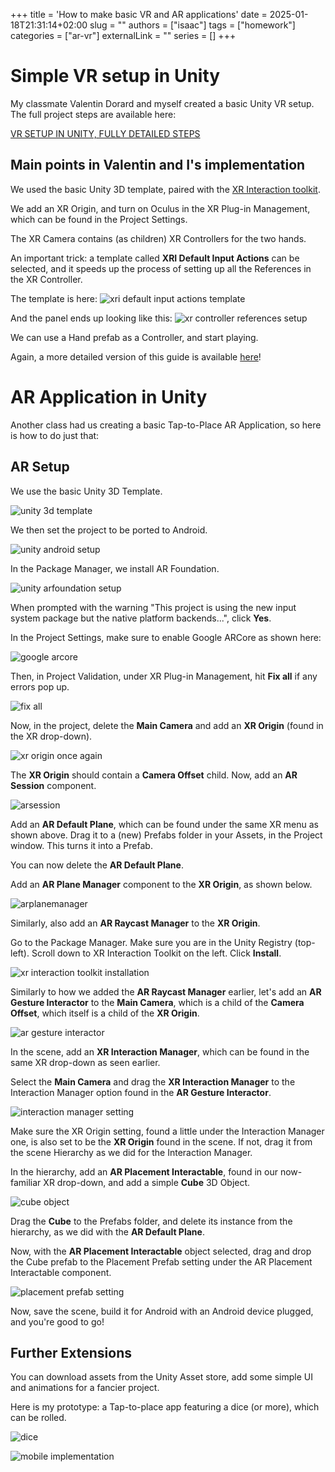 +++
title = 'How to make basic VR and AR applications'
date = 2025-01-18T21:31:14+02:00
slug = ""
authors = ["isaac"]
tags = ["homework"]
categories = ["ar-vr"]
externalLink = ""
series = []
+++

# Simple VR setup in Unity

My classmate Valentin Dorard and myself created a basic Unity VR setup. The full project steps are available here:

[VR SETUP IN UNITY, FULLY DETAILED STEPS](https://vdorard.github.io/work/vr_lab-feat-isaac-bes/)

## Main points in Valentin and I's implementation

We used the basic Unity 3D template, paired with the [XR Interaction toolkit](https://docs.unity3d.com/Packages/com.unity.xr.interaction.toolkit@3.0/manual/index.html).

We add an XR Origin, and turn on Oculus in the XR Plug-in Management, which can be found in the Project Settings.

The XR Camera contains (as children) XR Controllers for the two hands. 

An important trick: a template called **XRI Default Input Actions** can be selected, and it speeds up the process of setting up all the References in the XR Controller. 

The template is here:
![xri default input actions template](images/Xrcontroller.png)

And the panel ends up looking like this:
![xr controller references setup](images/XRIController.png)

We can use a Hand prefab as a Controller, and start playing.

Again, a more detailed version of this guide is available [here](https://vdorard.github.io/work/vr_lab-feat-isaac-bes/)!


# AR Application in Unity

Another class had us creating a basic Tap-to-Place AR Application, so here is how to do just that:

## AR Setup

We use the basic Unity 3D Template.

![unity 3d template](images/3DCore.png)

We then set the project to be ported to Android.

![unity android setup](images/Android.png)

In the Package Manager, we install AR Foundation.

![unity arfoundation setup](images/arfoundation.png)

When prompted with the warning "This project is using the new input system package but the native platform backends...", click **Yes**.

In the Project Settings, make sure to enable Google ARCore as shown here:

![google arcore](images/googlearcore.png)

Then, in Project Validation, under XR Plug-in Management, hit **Fix all** if any errors pop up.

![fix all](images/Fixall.png)

Now, in the project, delete the **Main Camera** and add an **XR Origin** (found in the XR drop-down).

![xr origin once again](images/xrorigin2.png)

The **XR Origin** should contain a **Camera Offset** child.
Now, add an **AR Session** component.

![arsession](images/arsession.png)

Add an **AR Default Plane**, which can be found under the same XR menu as shown above.
Drag it to a (new) Prefabs folder in your Assets, in the Project window. This turns it into a Prefab.

You can now delete the **AR Default Plane**.

Add an **AR Plane Manager** component to the **XR Origin**, as shown below.

![arplanemanager](images/arplanemanager.png)

Similarly, also add an **AR Raycast Manager** to the **XR Origin**.

Go to the Package Manager. Make sure you are in the Unity Registry (top-left). Scroll down to XR Interaction Toolkit on the left. Click **Install**.

![xr interaction toolkit installation](images/xrinteraction.png)

Similarly to how we added the **AR Raycast Manager** earlier, let's add an **AR Gesture Interactor** to the **Main Camera**, which is a child of the **Camera Offset**, which itself is a child of the **XR Origin**.

![ar gesture interactor](images/argesture.png)

In the scene, add an **XR Interaction Manager**, which can be found in the same XR drop-down as seen earlier.

Select the **Main Camera** and drag the **XR Interaction Manager** to the Interaction Manager option found in the **AR Gesture Interactor**.

![interaction manager setting](images/interactionmanage.png)

Make sure the XR Origin setting, found a little under the Interaction Manager one, is also set to be the **XR Origin** found in the scene. If not, drag it from the scene Hierarchy as we did for the Interaction Manager.

In the hierarchy, add an **AR Placement Interactable**, found in our now-familiar XR drop-down, and add a simple **Cube** 3D Object.

![cube object](images/cube.png)

Drag the **Cube** to the Prefabs folder, and delete its instance from the hierarchy, as we did with the **AR Default Plane**.

Now, with the **AR Placement Interactable** object selected, drag and drop the Cube prefab to the Placement Prefab setting under the AR Placement Interactable component. 

![placement prefab setting](images/placement.png)

Now, save the scene, build it for Android with an Android device plugged, and you're good to go!

## Further Extensions

You can download assets from the Unity Asset store, add some simple UI and animations for a fancier project. 

Here is my prototype: a Tap-to-place app featuring a dice (or more), which can be rolled.

![dice](images/dice.png)

![mobile implementation](images/actualar.png) 